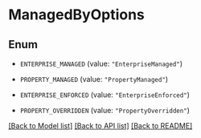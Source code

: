 # ManagedByOptions

## Enum


* `ENTERPRISE_MANAGED` (value: `"EnterpriseManaged"`)

* `PROPERTY_MANAGED` (value: `"PropertyManaged"`)

* `ENTERPRISE_ENFORCED` (value: `"EnterpriseEnforced"`)

* `PROPERTY_OVERRIDDEN` (value: `"PropertyOverridden"`)


[[Back to Model list]](../README.md#documentation-for-models) [[Back to API list]](../README.md#documentation-for-api-endpoints) [[Back to README]](../README.md)


